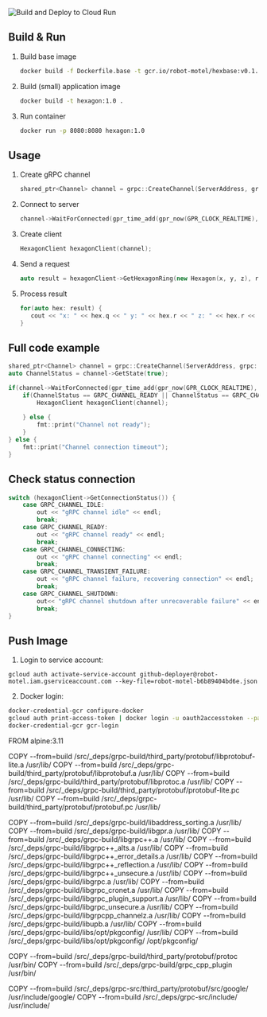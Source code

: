 ![Build and Deploy to Cloud Run](https://github.com/3vilM33pl3/hexgrpc/workflows/Build%20and%20Deploy%20to%20Cloud%20Run/badge.svg?branch=master)

## Build & Run
1. Build base image
    ```bash
    docker build -f Dockerfile.base -t gcr.io/robot-motel/hexbase:v0.1.0 .
   ```

2. Build (small) application image
    ```bash
    docker build -t hexagon:1.0 .
   ```

3. Run container
   ```bash
   docker run -p 8080:8080 hexagon:1.0
   ```

## Usage

1. Create gRPC channel
    ```c++
    shared_ptr<Channel> channel = grpc::CreateChannel(ServerAddress, grpc::InsecureChannelCredentials());
    ```
2. Connect to server
    ```c++
    channel->WaitForConnected(gpr_time_add(gpr_now(GPR_CLOCK_REALTIME), gpr_time_from_seconds(10, GPR_TIMESPAN))))
    ```
3. Create client
    ```c++
    HexagonClient hexagonClient(channel);
    ```
4.  Send a request
    ```c++
    auto result = hexagonClient->GetHexagonRing(new Hexagon(x, y, z), r);
    ```
5. Process result
    ```c++
    for(auto hex: result) {
       cout << "x: " << hex.q << " y: " << hex.r << " z: " << hex.r << endl;
    }    
    ```

## Full code example
```c++
shared_ptr<Channel> channel = grpc::CreateChannel(ServerAddress, grpc::InsecureChannelCredentials());
auto ChannelStatus = channel->GetState(true);

if(channel->WaitForConnected(gpr_time_add(gpr_now(GPR_CLOCK_REALTIME), gpr_time_from_seconds(10, GPR_TIMESPAN)))) {
    if(ChannelStatus == GRPC_CHANNEL_READY || ChannelStatus == GRPC_CHANNEL_IDLE) {
        HexagonClient hexagonClient(channel);
        
    } else {
        fmt::print("Channel not ready");
    }
} else {
    fmt::print("Channel connection timeout");
}
```

## Check status connection
```c++
switch (hexagonClient->GetConnectionStatus()) {
    case GRPC_CHANNEL_IDLE:
        out << "gRPC channel idle" << endl;
        break;
    case GRPC_CHANNEL_READY:
        out << "gRPC channel ready" << endl;
        break;
    case GRPC_CHANNEL_CONNECTING:
        out << "gRPC channel connecting" << endl;
        break;
    case GRPC_CHANNEL_TRANSIENT_FAILURE:
        out << "gRPC channel failure, recovering connection" << endl;
        break;
    case GRPC_CHANNEL_SHUTDOWN:
        out<< "gRPC channel shutdown after unrecoverable failure" << endl;
        break;
}
```
## Push Image
1. Login to service account:
```
gcloud auth activate-service-account github-deployer@robot-motel.iam.gserviceaccount.com --key-file=robot-motel-b6b89404bd6e.json
```

2. Docker login:
```bash
docker-credential-gcr configure-docker
gcloud auth print-access-token | docker login -u oauth2accesstoken --password-stdin https://gcr.io
docker-credential-gcr gcr-login
```



FROM alpine:3.11

COPY --from=build /src/_deps/grpc-build/third_party/protobuf/libprotobuf-lite.a /usr/lib/
COPY --from=build /src/_deps/grpc-build/third_party/protobuf/libprotobuf.a /usr/lib/
COPY --from=build /src/_deps/grpc-build/third_party/protobuf/libprotoc.a /usr/lib/
COPY --from=build /src/_deps/grpc-build/third_party/protobuf/protobuf-lite.pc /usr/lib/
COPY --from=build /src/_deps/grpc-build/third_party/protobuf/protobuf.pc /usr/lib/

COPY --from=build /src/_deps/grpc-build/libaddress_sorting.a /usr/lib/
COPY --from=build /src/_deps/grpc-build/libgpr.a /usr/lib/
COPY --from=build /src/_deps/grpc-build/libgrpc++.a /usr/lib/
COPY --from=build /src/_deps/grpc-build/libgrpc++_alts.a /usr/lib/
COPY --from=build /src/_deps/grpc-build/libgrpc++_error_details.a /usr/lib/
COPY --from=build /src/_deps/grpc-build/libgrpc++_reflection.a /usr/lib/
COPY --from=build /src/_deps/grpc-build/libgrpc++_unsecure.a /usr/lib/
COPY --from=build /src/_deps/grpc-build/libgrpc.a /usr/lib/
COPY --from=build /src/_deps/grpc-build/libgrpc_cronet.a /usr/lib/
COPY --from=build /src/_deps/grpc-build/libgrpc_plugin_support.a /usr/lib/
COPY --from=build /src/_deps/grpc-build/libgrpc_unsecure.a /usr/lib/
COPY --from=build /src/_deps/grpc-build/libgrpcpp_channelz.a /usr/lib/
COPY --from=build /src/_deps/grpc-build/libupb.a /usr/lib/
COPY --from=build /src/_deps/grpc-build/libs/opt/pkgconfig/ /usr/lib/
COPY --from=build /src/_deps/grpc-build/libs/opt/pkgconfig/ /opt/pkgconfig/

COPY --from=build /src/_deps/grpc-build/third_party/protobuf/protoc /usr/bin/
COPY --from=build /src/_deps/grpc-build/grpc_cpp_plugin /usr/bin/

COPY --from=build /src/_deps/grpc-src/third_party/protobuf/src/google/ /usr/include/google/
COPY --from=build /src/_deps/grpc-src/include/ /usr/include/


